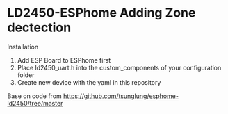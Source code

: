 # LD2450-ESPhome Adding Zone dectection

Installation

1. Add ESP Board to ESPhome first
2. Place ld2450_uart.h into the custom_components of your configuration folder
3. Create new device with the yaml in this repository


Base on code from https://github.com/tsunglung/esphome-ld2450/tree/master
